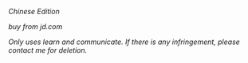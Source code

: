 *Chinese Edition*

*buy from jd.com* 

*Only uses learn and communicate. If there is any infringement, please contact me for deletion.*
